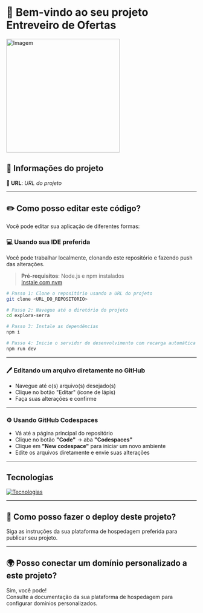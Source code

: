 # 🎉 Bem-vindo ao seu projeto **Entreveiro de Ofertas**

<img src="https://i.imgur.com/EEq4YCu.jpeg" alt="Imagem" width="300">

## 📌 Informações do projeto

**🔗 URL**: _URL do projeto_

---

## ✏️ Como posso editar este código?

Você pode editar sua aplicação de diferentes formas:

### 💻 Usando sua IDE preferida

Você pode trabalhar localmente, clonando este repositório e fazendo push das alterações.

> **Pré-requisitos**: Node.js e npm instalados  
> [Instale com nvm](https://github.com/nvm-sh/nvm#installing-and-updating)

```bash
# Passo 1: Clone o repositório usando a URL do projeto
git clone <URL_DO_REPOSITORIO>

# Passo 2: Navegue até o diretório do projeto
cd explora-serra

# Passo 3: Instale as dependências
npm i

# Passo 4: Inicie o servidor de desenvolvimento com recarga automática
npm run dev
```

---

### 🖊️ Editando um arquivo diretamente no GitHub

- Navegue até o(s) arquivo(s) desejado(s)
- Clique no botão "Editar" (ícone de lápis)
- Faça suas alterações e confirme

---

### ⚙️ Usando GitHub Codespaces

- Vá até a página principal do repositório
- Clique no botão **"Code"** → aba **"Codespaces"**
- Clique em **"New codespace"** para iniciar um novo ambiente
- Edite os arquivos diretamente e envie suas alterações

---

## Tecnologias

[![Tecnologias](https://skillicons.dev/icons?i=git,github,visualstudio,vscode,html,css,vite,typescript,react,tailwind)](https://skillicons.dev)


---

## 🚀 Como posso fazer o deploy deste projeto?

Siga as instruções da sua plataforma de hospedagem preferida para publicar seu projeto.

---

## 🌍 Posso conectar um domínio personalizado a este projeto?

Sim, você pode!  
Consulte a documentação da sua plataforma de hospedagem para configurar domínios personalizados.
